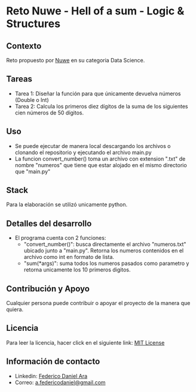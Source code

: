 # Reto Nuwe - Hell of a sum - Logic & Structures

## Contexto

Reto propuesto por [Nuwe](https://nuwe.io/dev/challenges/hell-of-a-sum) en su categoria Data Science.

## Tareas

- Tarea 1: Diseñar la función para que únicamente devuelva números (Double o Int)
- Tarea 2: Calcula los primeros diez dígitos de la suma de los siguientes cien números de 50 dígitos.

## Uso

- Se puede ejecutar de manera local descargando los archivos o clonando el repositorio y ejecutando el archivo main.py
- La funcion convert_number() toma un archivo con extension ".txt" de nombre "numeros" que tiene que estar alojado en el mismo directorio que "main.py"

## Stack

Para la elaboración se utilizó unicamente python.

## Detalles del desarrollo

- El programa cuenta con 2 funciones:
  - "convert_number()": busca directamente el archivo "numeros.txt" ubicado junto a "main.py". Retorna los numeros contenidos en el archivo como int en formato de lista.
  - "sum(*args)": suma todos los numeros pasados como parametro y retorna unicamente los 10 primeros digitos.

## Contribución y Apoyo

Cualquier persona puede contribuir o apoyar el proyecto de la manera que quiera.

## Licencia

Para leer la licencia, hacer click en el siguiente link:
[MIT License](https://github.com/Lartweib/Nuwe---Hell-of-a-sum---Logic-Structures/blob/master/LICENCE)

## Información de contacto

- Linkedin: [Federico Daniel Ara](https://www.linkedin.com/in/federico-daniel-ara)
- Correo: <a.federicodaniel@gmail.com>

